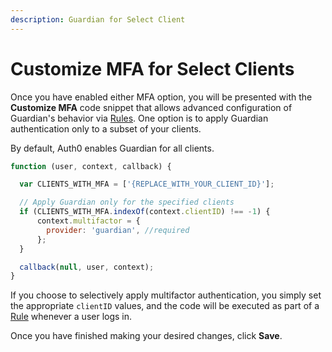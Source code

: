 ```yaml
---
description: Guardian for Select Client
---
```

# Customize MFA for Select Clients

Once you have enabled either MFA option, you will be presented with the **Customize MFA** code snippet that allows advanced configuration of Guardian's behavior via [Rules](/rules). One option is to apply Guardian authentication only to a subset of your clients.

By default, Auth0 enables Guardian for all clients.

```js
function (user, context, callback) {

  var CLIENTS_WITH_MFA = ['{REPLACE_WITH_YOUR_CLIENT_ID}'];

  // Apply Guardian only for the specified clients
  if (CLIENTS_WITH_MFA.indexOf(context.clientID) !== -1) {
      context.multifactor = {
        provider: 'guardian', //required
      };
  }

  callback(null, user, context);
}
```

If you choose to selectively apply multifactor authentication, you simply set the appropriate `clientID` values, and the code will be executed as part of a [Rule](/rules) whenever a user logs in.

Once you have finished making your desired changes, click **Save**.
